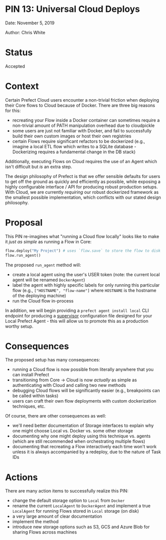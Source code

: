 # PIN 13: Universal Cloud Deploys

Date: November 5, 2019

Author: Chris White

# Status
Accepted

# Context
Certain Prefect Cloud users encounter a non-trivial friction when deploying their Core flows to Cloud because of Docker.  There are three big reasons for this:
- recreating your Flow inside a Docker container can sometimes require a non-trivial amount of PATH manipulation overhead due to cloudpickle
- some users are just not familiar with Docker, and fail to successfully build their own custom images or host their own registries
- certain Flows require significant refactors to be dockerized (e.g., imagine a local ETL flow which writes to a SQLite database - Dockerizing requires a fundamental change in the DB stack)

Additionally, executing Flows on Cloud requires the use of an Agent which isn't difficult but _is_ an extra step.

The design philosophy of Prefect is that we offer sensible defaults for users to get off the ground as quickly and efficiently as possible, while exposing a highly configurable interface / API for producing robust production setups.  With Cloud, we are currently _requiring_ our robust dockerized framework as the smallest possible implementation, which conflicts with our stated design philosophy.  

# Proposal

This PIN re-imagines what "running a Cloud flow locally" looks like to make it _just as simple_ as running a Flow in Core:

```python
flow.deploy("My Project") # uses `flow.save` to store the flow to disk
flow.run_agent()
```

The proposed `run_agent` method will:
- create a local agent using the user's USER token (note: the current local agent will be renamed `DockerAgent`)
- label the agent with highly specific labels for only running this particular flow (e.g., `["HOSTNAME", "flow-name"]` where `HOSTNAME` is the hostname of the deploying machine)
- run the Cloud flow in-process

In addition, we will begin providing a `prefect agent install local` CLI endpoint for producing a [supervisor](http://supervisord.org/) configuration file designed for your Local Prefect Agent - this will allow us to promote this as a production worthy setup.

# Consequences

The proposed setup has many consequences:
- running a Cloud flow is now possible from literally anywhere that you can install Prefect
- transitioning from Core -> Cloud is now _actually_ as simple as authenticating with Cloud and calling two new methods
- debugging Cloud flows will be significantly easier (e.g., breakpoints can be called within tasks)
- users can craft their own flow deployments with custom dockerization techniques, etc.

Of course, there are other consequences as well: 
- we'll need better documentation of Storage interfaces to explain why one might choose Local vs. Docker vs. some other storage
- documenting why one might deploy using this technique vs. agents (which are still recommended when orchestrating multiple flows)
- documenting that recreating a Flow interactively each time won't work unless it is always accompanied by a redeploy, due to the nature of Task IDs

# Actions
There are many action items to successfully realize this PIN:
- change the default storage option to `Local` from `Docker`
- rename the current `LocalAgent` to `DockerAgent` and implement a true `LocalAgent` for running Flows stored in `Local` storage (on disk)
- a very large amount of clear documentation
- implement the method 
- introduce new storage options such as S3, GCS and Azure Blob for sharing Flows across machines
